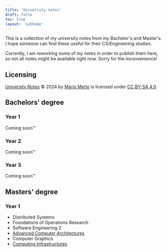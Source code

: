 ```yaml
---
title: 'University notes'
draft: false
toc: true
layout: 'subhome'
---
```


This is a collection of my university notes from my Bachelor's and Master's. I hope someone can find these useful for their CS/Engineering studies.

Currently, I am reworking some of my notes in order to publish them here, so not all notes might be available right now. Sorry for the inconvenience!

## Licensing

[University Notes](https://mariomerlo.me/notes) © 2024 by [Mario Merlo](https://mariomerlo.me) is licensed under [CC BY-SA 4.0](https://creativecommons.org/licenses/by-sa/4.0/?ref=chooser-v1).

## Bachelors' degree

### Year 1

Coming soon™

### Year 2

Coming soon™

### Year 3

Coming soon™

## Masters' degree

### Year 1

- Distributed Systems
- Foundations of Operations Research
- Software Engineering 2
- [Advanced Computer Architectures](aca24)
- Computer Graphics
- [Computing Infrastructures](ci24)
